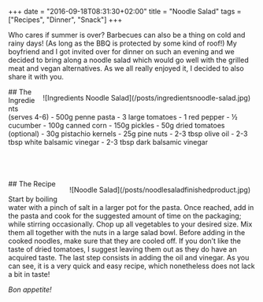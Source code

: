 +++
date = "2016-09-18T08:31:30+02:00"
title = "Noodle Salad"
tags = ["Recipes", "Dinner", "Snack"]
+++

Who cares if summer is over? Barbecues can also be a thing on cold and rainy days! 
(As long as the BBQ is protected by some kind of roof!)<!--more--> My boyfriend and I got invited 
 over for dinner on such an evening and we decided to bring along a noodle salad which would 
 go well with the grilled meat and vegan alternatives. As we all really enjoyed it, I decided to also share it with you.
<div style="float:right; padding:12px;">
![Ingredients Noodle Salad](/posts/ingredientsnoodle-salad.jpg)
</div>
## The Ingredients (serves 4-6)
- 500g penne pasta
- 3 large tomatoes
- 1 red pepper
- ½ cucumber
- 100g canned corn
- 150g pickles
- 50g dried tomatoes (optional)
- 30g pistachio kernels
- 25g pine nuts
- 2-3 tbsp olive oil
- 2-3 tbsp white balsamic vinegar
- 2-3 tbsp dark balsamic vinegar
</br>
</br>
</br>
</br>
</br>




<div style="float:right; padding:12px;">
![Noodle Salad](/posts/noodlesaladfinishedproduct.jpg)
</div>
## The Recipe

Start by boiling water with a pinch of salt in a larger pot for the pasta. 
Once reached, add in the pasta and cook for the suggested amount of time on the packaging; 
while stirring occasionally. Chop up all vegetables to your desired size. Mix them all together 
with the nuts in a large salad bowl. Before adding in the cooked noodles, make sure that they are cooled off. 
If you don’t like the taste of dried tomatoes, I suggest leaving them out as they do have an acquired taste. 
The last step consists in adding the oil and vinegar. As you can see, it is a very quick and easy recipe, 
which nonetheless does not lack a bit in taste!

*Bon appetite!*

